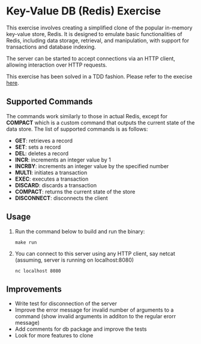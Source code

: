 # Key-Value DB (Redis) Exercise

This exercise involves creating a simplified clone of the popular in-memory key-value store, Redis. It is designed to emulate basic functionalities of Redis, including data storage, retrieval, and manipulation, with support for transactions and database indexing.

The server can be started to accept connections via an HTTP client, allowing interaction over HTTP requests.

This exercise has been solved in a TDD fashion. Please refer to the execise [here](https://one2n.io/go-bootcamp/go-projects/key-value-db-redis-in-go/key-value-db-redis-exercise).


## Supported Commands

The commands work similarly to those in actual Redis, except for **COMPACT** which is a custom command that outputs the current state of the data store. The list of supported commands is as follows:

- **GET**: retrieves a record
- **SET**: sets a record
- **DEL**: deletes a record
- **INCR**: increments an integer value by 1
- **INCRBY**: increments an integer value by the specified number
- **MULTI**: initiates a transaction
- **EXEC**: executes a transaction
- **DISCARD**: discards a transaction
- **COMPACT**: returns the current state of the store
- **DISCONNECT**: disconnects the client

## Usage 

1. Run the command below to build and run the binary:
   ```
   make run
   ```
2. You can connect to this server using any HTTP client, say netcat (assuming, server is running on localhost:8080)
   ```
   nc localhost 8080
   ```

## Improvements
- Write test for disconnection of the server
- Improve the error message for invalid number of arguments to a command (show invalid arguments in additon to the regular erorr message)
- Add comments for db package and improve the tests
- Look for more features to clone


